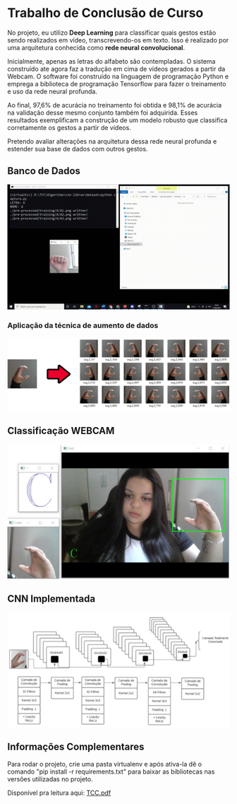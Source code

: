 # Trabalho de Conclusão de Curso
No projeto, eu utilizo  **Deep Learning** para classificar quais gestos estão sendo realizados em vídeo, transcrevendo-os em texto. Isso é realizado por uma arquitetura conhecida como **rede neural convolucional**.

Inicialmente, apenas as letras do alfabeto são contempladas. O sistema construído ate agora faz a tradução em cima de vídeos gerados a partir da Webcam. O software foi construído na linguagem de programação Python e emprega a biblioteca de programação Tensorflow para fazer o treinamento e uso da rede neural profunda. 

Ao final, 97,6% de acurácia no treinamento foi obtida e 98,1% de acurácia na validação desse mesmo conjunto também foi adquirida. Esses resultados exemplificam a construção de um modelo robusto que classifica corretamente os gestos a partir de vídeos. 

Pretendo avaliar alterações na arquitetura dessa rede neural profunda e estender sua base de dados com outros gestos.

## Banco de Dados
![](imgs/base%20de%20dados.gif?raw=true)

### Aplicação da técnica de aumento de dados
![](imgs/bd.PNG?raw=true)

## Classificação  WEBCAM
![](imgs/rede.PNG?raw=true)


##  CNN Implementada
![](imgs/cnn.PNG?raw=true)

## Informações Complementares
Para rodar o projeto, crie uma pasta virtualenv e após ativa-la dê o comando "pip install -r requirements.txt" para baixar as bibliotecas nas versões utilizadas no projeto.

Disponível pra leitura aqui: [TCC.pdf](https://www.docdroid.net/q7HYakT/tcc-juliasilvacastro-1-1-pdf)
